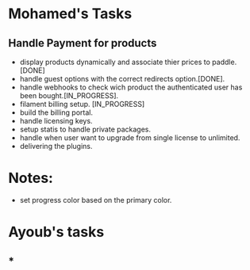 # Mohamed's Tasks
## Handle Payment for products

- display products dynamically and associate thier prices to paddle.[DONE]
- handle guest options with the correct redirects option.[DONE].
- handle webhooks to check wich product the authenticated user has been bought.[IN_PROGRESS].
- filament billing setup. [IN_PROGRESS]
- build the billing portal.
- handle licensing keys.
- setup statis to handle private packages.
- handle when user want to upgrade from single license to unlimited.
- delivering the plugins.

# Notes:
- set progress color based on the primary color.

# Ayoub's tasks
## *

